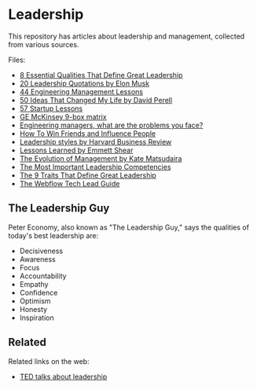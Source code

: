 # Leadership

This repository has articles about leadership and management, collected from various sources.

Files:

* [8 Essential Qualities That Define Great Leadership](8-essential-qualities-that-define-great-leadership/index.md)
* [20 Leadership Quotations by Elon Musk](20-leadership-quotations-by-elon-musk/index.md)
* [44 Engineering Management Lessons](44-engineering-management-lessons/index.md)
* [50 Ideas That Changed My Life by David Perell](50-ideas-that-changed-my-life-by-david-perell/index.md)
* [57 Startup Lessons](57-startup-lessons/index.md)
* [GE McKinsey 9-box matrix](ge-mckinsey-9-box-matrix/index.md)
* [Engineering managers, what are the problems you face?](engineering-manager-problems/index.md)
* [How To Win Friends and Influence People](how-to-win-friends-and-influence-people/index.md)
* [Leadership styles by Harvard Business Review](leadership-styles-by-harvard-business-review/index.md)
* [Lessons Learned by Emmett Shear](lessons-learned-by-emmett-shear/index.md)
* [The Evolution of Management by Kate Matsudaira](the-evolution-of-management-by-kate-matsudaira/index.md)
* [The Most Important Leadership Competencies](the-most-important-leadership-compentencies/index.md)
* [The 9 Traits That Define Great Leadership](the-9-traits-that-define-great-leadership/index.md)
* [The Webflow Tech Lead Guide](the-webflow-tech-lead-guide/index.md)


## The Leadership Guy

Peter Economy, also known as "The Leadership Guy," says the qualities of today's best leadership are:

* Decisiveness
* Awareness
* Focus
* Accountability
* Empathy
* Confidence
* Optimism
* Honesty
* Inspiration




## Related

Related links on the web:

* [TED talks about leadership](https://www.ted.com/topics/leadership)

